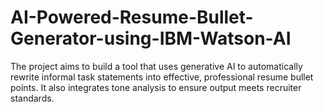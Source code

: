 # AI-Powered-Resume-Bullet-Generator-using-IBM-Watson-AI
The project aims to build a tool that uses generative AI to automatically rewrite informal task statements into effective, professional resume bullet points. It also integrates tone analysis to ensure output meets recruiter standards.
